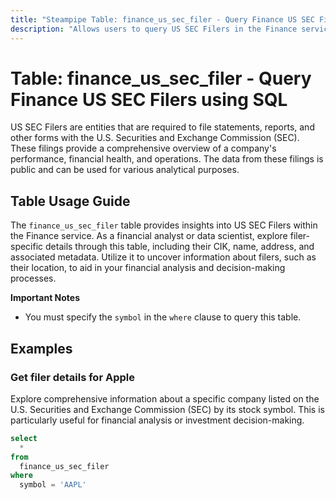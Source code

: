 ```yaml
---
title: "Steampipe Table: finance_us_sec_filer - Query Finance US SEC Filers using SQL"
description: "Allows users to query US SEC Filers in the Finance service. This table provides data on the filers' details, specifically their CIK, name, address, and other related information."
---
```


# Table: finance_us_sec_filer - Query Finance US SEC Filers using SQL

US SEC Filers are entities that are required to file statements, reports, and other forms with the U.S. Securities and Exchange Commission (SEC). These filings provide a comprehensive overview of a company's performance, financial health, and operations. The data from these filings is public and can be used for various analytical purposes.

## Table Usage Guide

The `finance_us_sec_filer` table provides insights into US SEC Filers within the Finance service. As a financial analyst or data scientist, explore filer-specific details through this table, including their CIK, name, address, and associated metadata. Utilize it to uncover information about filers, such as their location, to aid in your financial analysis and decision-making processes.

**Important Notes**
- You must specify the `symbol` in the `where` clause to query this table.

## Examples

### Get filer details for Apple
Explore comprehensive information about a specific company listed on the U.S. Securities and Exchange Commission (SEC) by its stock symbol. This is particularly useful for financial analysis or investment decision-making.

```sql
select
  *
from
  finance_us_sec_filer
where
  symbol = 'AAPL'
```
